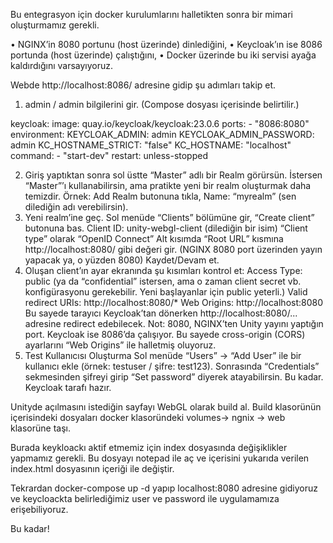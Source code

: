 Bu entegrasyon için docker kurulumlarını halletikten sonra bir mimari oluşturmamız gerekli.

•  NGINX’in 8080 portunu (host üzerinde) dinlediğini,
•  Keycloak’ın ise 8086 portunda (host üzerinde) çalıştığını,
•  Docker üzerinde bu iki servisi ayağa kaldırdığını
varsayıyoruz.

Webde http://localhost:8086/ adresine gidip şu adımları takip et.

1.	admin / admin bilgilerini gir. (Compose dosyası içerisinde belirtilir.)
              
  keycloak:
    image: quay.io/keycloak/keycloak:23.0.6
    ports:
      - "8086:8080"
    environment:
      KEYCLOAK_ADMIN: admin
      KEYCLOAK_ADMIN_PASSWORD: admin
      KC_HOSTNAME_STRICT: "false"
      KC_HOSTNAME: "localhost"
    command:
      - "start-dev"
    restart: unless-stopped

2.	Giriş yaptıktan sonra sol üstte “Master” adlı bir Realm görürsün. İstersen “Master”’ı kullanabilirsin, ama pratikte yeni bir realm oluşturmak daha temizdir. Örnek:
	Add Realm butonuna tıkla,
	Name: “myrealm” (sen dilediğin adı verebilirsin).
3.	Yeni realm’ine geç. Sol menüde “Clients” bölümüne gir, “Create client” butonuna bas.
	Client ID: unity-webgl-client (dilediğin bir isim)
	“Client type” olarak “OpenID Connect”
	Alt kısımda “Root URL” kısmına http://localhost:8080/ gibi değeri gir. (NGINX 8080 port üzerinden yayın yapacak ya, o yüzden 8080)
	Kaydet/Devam et.
4.	Oluşan client’ın ayar ekranında şu kısımları kontrol et:
	Access Type: public (ya da “confidential” istersen, ama o zaman client secret vb. konfigürasyonu gerekebilir. Yeni başlayanlar için public yeterli.)
	Valid redirect URIs: http://localhost:8080/*
	Web Origins: http://localhost:8080
	Bu sayede tarayıcı Keycloak’tan dönerken http://localhost:8080/... adresine redirect edebilecek.
Not: 8080, NGINX’ten Unity yayını yaptığın port. Keycloak ise 8086’da çalışıyor. Bu sayede cross-origin (CORS) ayarlarını “Web Origins” ile halletmiş oluyoruz.
3. Test Kullanıcısı Oluşturma
	Sol menüde “Users” → “Add User” ile bir kullanıcı ekle (örnek: testuser / şifre: test123).
	Sonrasında “Credentials” sekmesinden şifreyi girip “Set password” diyerek atayabilirsin.
Bu kadar. Keycloak tarafı hazır.


Unityde açılmasını istediğin sayfayı WebGL olarak build al. Build klasorünün içerisindeki dosyaları docker klasoründeki volumes-> ngnix -> web klasorüne taşı.

Burada keykloackı aktif etmemiz için index dosyasında değişiklikler yapmamız gerekli. Bu dosyayı notepad ile aç ve içerisini yukarıda verilen index.html dosyasının içeriği ile değiştir. 

Tekrardan docker-compose up -d yapıp localhost:8080 adresine gidiyoruz ve keycloackta belirlediğimiz user ve password ile uygulamamıza erişebiliyoruz.

Bu kadar! 




